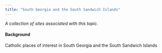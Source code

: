 ```yaml
---
title: "South Georgia and the South Sandwich Islands"
---
```



*A collection of sites associated with this topic.*

#### Background

Catholic places of interest in South Georgia and the South Sandwich Islands


